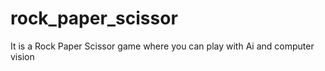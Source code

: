 # rock_paper_scissor
It is a Rock Paper Scissor game where you can play with Ai and computer vision
